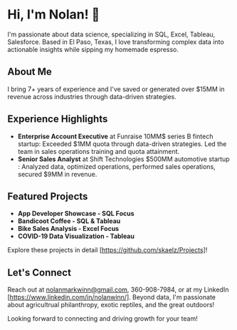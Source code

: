 # Hi, I'm Nolan! 👋

I'm passionate about data science, specializing in SQL, Excel, Tableau, Salesforce. Based in El Paso, Texas, I love transforming complex data into actionable insights while sipping my homemade espresso.

## About Me

I bring 7+ years of experience and I've saved or generated over $15MM in revenue across industries through data-driven strategies.

## Experience Highlights

- **Enterprise Account Executive** at Funraise 10MM$ series B fintech startup: Exceeded $1MM quota through data-driven strategies. Led the team in sales operations training and quota attainment. 
- **Senior Sales Analyst** at Shift Technologies $500MM automotive startup : Analyzed data, optimized operations, performed sales operations, secured $9MM in revenue.

## Featured Projects

- **App Developer Showcase - SQL Focus**
- **Bandicoot Coffee - SQL & Tableau**
- **Bike Sales Analysis - Excel Focus**
- **COVID-19 Data Visualization - Tableau**

Explore these projects in detail [https://github.com/skaelz/Projects]!

## Let's Connect

Reach out at nolanmarkwinn@gmail.com, 360-908-7984, or at my LinkedIn [https://www.linkedin.com/in/nolanwinn/]. Beyond data, I'm passionate about agricultrual philanthropy, exotic reptiles, and the great outdoors!

Looking forward to connecting and driving growth for your team! 
